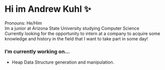 # Hi im Andrew Kuhl ✨
Pronouns: He/Him<br />
Im a junior at Arizona State University studying Computer Science<br />
Currently looking for the opportunity to intern at a company to acquire some knowledge and history in the field that I want to take part in some day!<br />
### I’m currently working on... 
* Heap Data Structure generation and manipulation.
<!--
**andrewkuhl/andrewkuhl** is a ✨ _special_ ✨ repository because its `README.md` (this file) appears on your GitHub profile.

Here are some ideas to get you started:

- 🔭 I’m currently working on ...
- 🌱 I’m currently learning ...
- 👯 I’m looking to collaborate on ...
- 🤔 I’m looking for help with ...
- 💬 Ask me about ...
- 📫 How to reach me: ...
- 😄 Pronouns: ...
- ⚡ Fun fact: ...
-->
